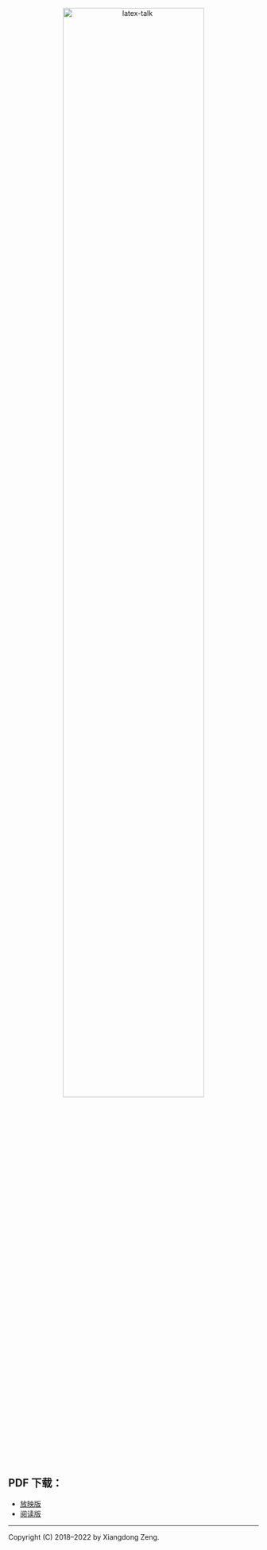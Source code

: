 <p align="center">
  <img src="latex-talk.svg" alt="latex-talk" width=75%>
</p>

## PDF 下载：

- [放映版](https://github.com/stone-zeng/latex-talk/releases/latest/download/latex-talk.pdf)
- [阅读版](https://github.com/stone-zeng/latex-talk/releases/latest/download/latex-talk-handout.pdf)

-----

Copyright (C) 2018&ndash;2022 by Xiangdong Zeng.
